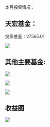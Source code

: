 本月投资情况：

## 天宏基金：

投资总量：27565.01

![](../img/investment/20201229-01.jpg)

## 其他主要基金:

![](../img/investment/20201229-02.jpg)

![](../img/investment/20201229-03.jpg)

![](../img/investment/20201229-04.jpg)

## 收益图

![](../img/investment/20201229-05.jpg)